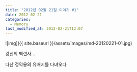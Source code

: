 ```yaml
---
title: "2012년 02월 21일 이야기 #1"
date: 2012-02-21
categories:
  - Memory
last_modified_at: 2012-02-21T12:07
---
```


![img]({{ site.baseurl }}/assets/images/md-20120221-01.jpg)

강진의 백련사... 

다산 정약용의 유배지를 다녀오다
